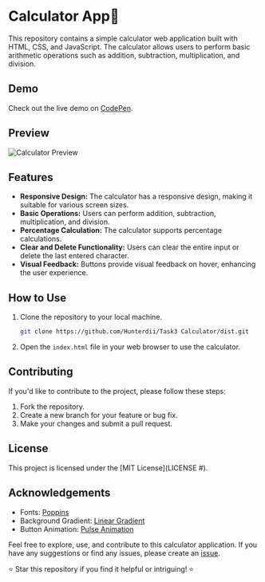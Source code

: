 # Calculator App🧮

This repository contains a simple calculator web application built with HTML, CSS, and JavaScript. The calculator allows users to perform basic arithmetic operations such as addition, subtraction, multiplication, and division.


## Demo

Check out the live demo on [CodePen]().

## Preview
![Calculator Preview](https://github.com/Hunterdii/Codesoft-Tasks/assets/124852522/4fdc2119-bc23-4be2-bd0e-88036e96169b)

## Features
- **Responsive Design:** The calculator has a responsive design, making it suitable for various screen sizes.
- **Basic Operations:** Users can perform addition, subtraction, multiplication, and division.
- **Percentage Calculation:** The calculator supports percentage calculations.
- **Clear and Delete Functionality:** Users can clear the entire input or delete the last entered character.
- **Visual Feedback:** Buttons provide visual feedback on hover, enhancing the user experience.

## How to Use
1. Clone the repository to your local machine.
   ```bash
   git clone https://github.com/Hunterdii/Task3 Calculator/dist.git
   ```

2. Open the `index.html` file in your web browser to use the calculator.

## Contributing
If you'd like to contribute to the project, please follow these steps:
1. Fork the repository.
2. Create a new branch for your feature or bug fix.
3. Make your changes and submit a pull request.

## License
This project is licensed under the [MIT License](LICENSE #).

## Acknowledgements
- Fonts: [Poppins](https://fonts.google.com/specimen/Poppins)
- Background Gradient: [Linear Gradient](https://uigradients.com/#Royal)
- Button Animation: [Pulse Animation](https://css-tricks.com/snippets/css/keyframe-animation-syntax/)

Feel free to explore, use, and contribute to this calculator application. If you have any suggestions or find any issues, please create an [issue](https://github.com/Hunterdii/issues).

⭐ Star this repository if you find it helpful or intriguing! ⭐

